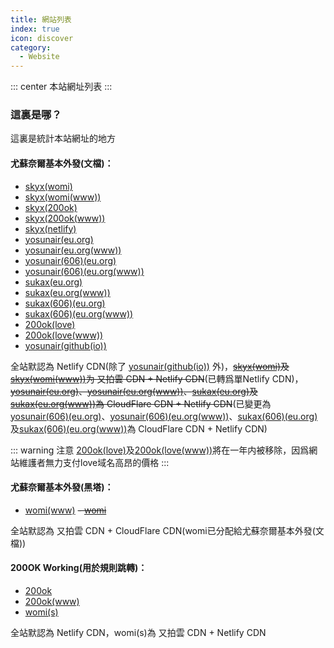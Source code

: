 ```yaml
---
title: 網站列表
index: true
icon: discover
category:
  - Website
---
```


::: center
本站網址列表
:::

### 這裏是哪？

這裏是統計本站網址的地方

#### 尤蘇奈爾基本外發(文檔)：
 - [skyx(womi)](https://skyx.womi.ltd)
 - [skyx(womi(www))](https://www.skyx.womi.ltd)
 - [skyx(200ok)](https://skyx.200ok.work)
 - [skyx(200ok(www))](https://www.skyx.200ok.work)
 - [skyx(netlify)](https://skyx-main.netlify.app)
 - [yosunair(eu.org)](https://yosunair.eu.org)
 - [yosunair(eu.org(www))](https://www.yosunair.eu.org)
 - [yosunair(606)(eu.org)](https://yosunair606.eu.org)
 - [yosunair(606)(eu.org(www))](https://www.yosunair606.eu.org)
 - [sukax(eu.org)](https://sukax.eu.org)
 - [sukax(eu.org(www))](https://www.sukax.eu.org)
 - [sukax(606)(eu.org)](https://sukax606.eu.org)
 - [sukax(606)(eu.org(www))](https://www.sukax606.eu.org)
 - [200ok(love)](https://200ok.love)
 - [200ok(love(www))](https://www.200ok.love)
 - [yosunair(github(io))](https://yosunair.github.io)

全站默認為 Netlify CDN(除了 [yosunair(github(io))](https://yosunair.github.io) 外)，~~[skyx(womi)](https://skyx.womi.ltd)及[skyx(womi(www))](https://www.skyx.womi.ltd)为 又拍雲 CDN + Netlify CDN~~(已轉爲單Netlify CDN)，~~[yosunair(eu.org)](https://yosunair.eu.org)、[yosunair(eu.org(www))](https://www.yosunair.eu.org)、[sukax(eu.org)](https://sukax.eu.org)及[sukax(eu.org(www))](https://www.sukax.eu.org)為 CloudFlare CDN + Netlify CDN~~(已變更為[yosunair(606)(eu.org)](https://yosunair606.eu.org)、[yosunair(606)(eu.org(www))](https://www.yosunair606.eu.org)、[sukax(606)(eu.org)](https://sukax606.eu.org)及[sukax(606)(eu.org(www))](https://www.sukax606.eu.org)為 CloudFlare CDN + Netlify CDN)

::: warning 注意
[200ok(love)](https://200ok.love)及[200ok(love(www))](https://www.200ok.love)將在一年内被移除，因爲網站維護者無力支付love域名高昂的價格
:::

#### 尤蘇奈爾基本外發(黑塔)：
 - [womi(www)](https://www.womi.ltd)
 ~~- [womi](https://womi.ltd)~~

全站默認為 又拍雲 CDN + CloudFlare CDN(womi已分配給尤蘇奈爾基本外發(文檔))

#### 200OK Working(用於規則跳轉)：
 - [200ok](https://200ok.work)
 - [200ok(www)](https://www.200ok.work)
 - [womi(s)](https://s.womi.ltd)

全站默認為 Netlify CDN，womi(s)為 又拍雲 CDN + Netlify CDN
